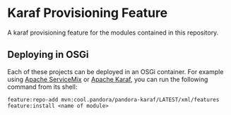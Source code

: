 Karaf Provisioning Feature
==========================

A karaf provisioning feature for the modules contained in this repository.


Deploying in OSGi
-----------------

Each of these projects can be deployed in an OSGi container. For example using
[Apache ServiceMix](http://servicemix.apache.org/) or
[Apache Karaf](http://karaf.apache.org), you can run the following
command from its shell:

    feature:repo-add mvn:cool.pandora/pandora-karaf/LATEST/xml/features
    feature:install <name of module>

